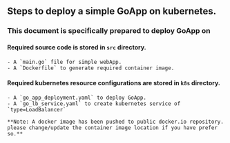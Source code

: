 ## Steps to deploy a simple GoApp on kubernetes. 
### This document is specifically prepared to deploy GoApp on 


#### Required source code is stored in `src` directory.
    - A `main.go` file for simple webApp.
    - A `Dockerfile` to generate required container image.

#### Required kubernetes resource configurations are stored in `k8s` directory.

    - A `go_app_deployment.yaml` to deploy GoApp. 
    - A `go_lb_service.yaml` to create kubernetes service of `type=LoadBalancer`

    **Note: A docker image has been pushed to public docker.io repository. please change/update the container image location if you have prefer so.**